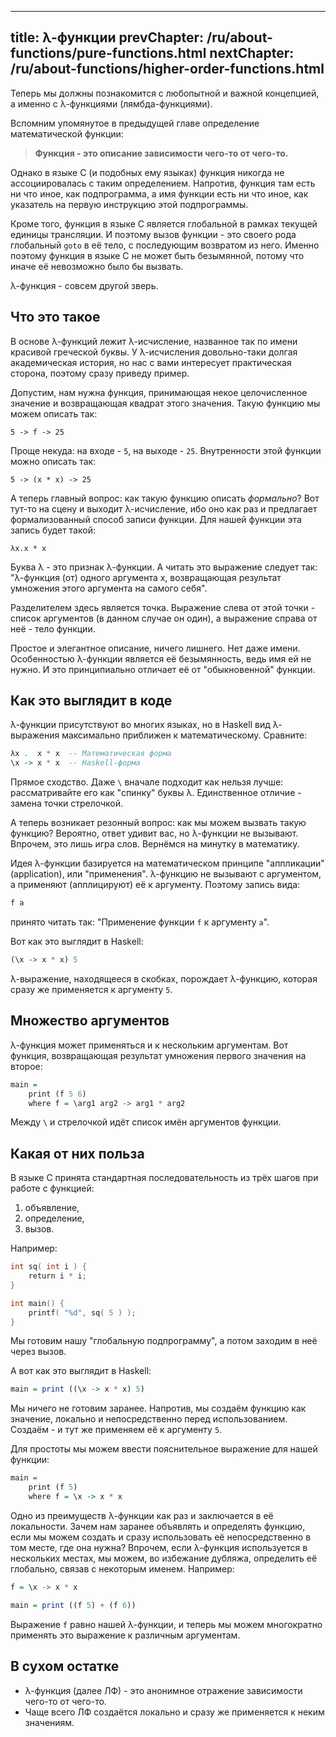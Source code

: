 ----
title: λ-функции
prevChapter: /ru/about-functions/pure-functions.html
nextChapter: /ru/about-functions/higher-order-functions.html
----

Теперь мы должны познакомится с любопытной и важной концепцией, а именно с λ-функциями (лямбда-функциями).

Вспомним упомянутое в предыдущей главе определение математической функции:

> **Функция - это описание зависимости чего-то от чего-то.** 

Однако в языке C (и подобных ему языках) функция никогда не ассоциировалась с таким определением. Напротив, функция там есть ни что иное, как подпрограмма, а имя функции есть ни что иное, как указатель на первую инструкцию этой подпрограммы.

Кроме того, функция в языке C является глобальной в рамках текущей единицы трансляции. И поэтому вызов функции - это своего рода глобальный `goto` в её тело, с последующим возвратом из него. Именно поэтому функция в языке C не может быть безымянной, потому что иначе её невозможно было бы вызвать.

λ-функция - совсем другой зверь.

## Что это такое

В основе λ-функций лежит λ-исчисление, названное так по имени красивой греческой буквы. У λ-исчисления довольно-таки долгая академическая история, но нас с вами интересует практическая сторона, поэтому сразу приведу пример.

Допустим, нам нужна функция, принимающая некое целочисленное значение и возвращающая квадрат этого значения. Такую функцию мы можем описать так:

```
5 -> f -> 25 
```

Проще некуда: на входе - `5`, на выходе - `25`. Внутренности этой функции можно описать так:

```
5 -> (x * x) -> 25
```

А теперь главный вопрос: как такую функцию описать *формально*? Вот тут-то на сцену и выходит λ-исчисление, ибо оно как раз и предлагает формализованный способ записи функции. Для нашей функции эта запись будет такой:

```
λx.x * x 
```

Буква λ - это признак λ-функции. А читать это выражение следует так: "λ-функция (от) одного аргумента x, возвращающая результат умножения этого аргумента на самого себя".

Разделителем здесь является точка. Выражение слева от этой точки - список аргументов (в данном случае он один), а выражение справа от неё - тело функции.

Простое и элегантное описание, ничего лишнего. Нет даже имени. Особенностью λ-функции является её безымянность, ведь имя ей не нужно. И это принципиально отличает её от "обыкновенной" функции.

## Как это выглядит в коде

λ-функции присутствуют во многих языках, но в Haskell вид λ-выражения максимально приближен к математическому. Сравните:

```haskell
λx .  x * x  -- Математическая форма
\x -> x * x  -- Haskell-форма
```

Прямое сходство. Даже `\` вначале подходит как нельзя лучше: рассматривайте его как "спинку" буквы λ. Единственное отличие - замена точки стрелочкой.

А теперь возникает резонный вопрос: как мы можем вызвать такую функцию? Вероятно, ответ удивит вас, но λ-функции не вызывают. Впрочем, это лишь игра слов. Вернёмся на минутку в математику.

Идея λ-функции базируется на математическом принципе "аппликации" (application), или "применения". λ-функцию не вызывают с аргументом, а применяют (апплицируют) её к аргументу. Поэтому запись вида:

```haskell
f a 
```

принято читать так: "Применение функции `f` к аргументу `a`".

Вот как это выглядит в Haskell:

```haskell
(\x -> x * x) 5
```

λ-выражение, находящееся в скобках, порождает λ-функцию, которая сразу же применяется к аргументу `5`.

## Множество аргументов

λ-функция может применяться и к нескольким аргументам. Вот функция, возвращающая результат умножения первого значения на второе:

```haskell
main =
    print (f 5 6)
    where f = \arg1 arg2 -> arg1 * arg2
```

Между `\` и стрелочкой идёт список имён аргументов функции.

## Какая от них польза

В языке C принята стандартная последовательность из трёх шагов при работе с функцией:

1.  объявление,
2.  определение,
3.  вызов.

Например:

```c
int sq( int i ) {
    return i * i;
}

int main() {
    printf( "%d", sq( 5 ) );
}
```

Мы готовим нашу "глобальную подпрограмму", а потом заходим в неё через вызов.

А вот как это выглядит в Haskell:

```haskell
main = print ((\x -> x * x) 5)
```

Мы ничего не готовим заранее. Напротив, мы создаём функцию как значение, локально и непосредственно перед использованием. Создаём - и тут же применяем её к аргументу `5`.

Для простоты мы можем ввести пояснительное выражение для нашей функции:

```haskell
main =
    print (f 5)
    where f = \x -> x * x
```

Одно из преимуществ λ-функции как раз и заключается в её локальности. Зачем нам заранее объявлять и определять функцию, если мы можем создать и сразу использовать её непосредственно в том месте, где она нужна? Впрочем, если λ-функция используется в нескольких местах, мы можем, во избежание дубляжа, определить её глобально, связав с некоторым именем. Например:

```haskell
f = \x -> x * x

main = print ((f 5) + (f 6))
```

Выражение `f` равно нашей λ-функции, и теперь мы можем многократно применять это выражение к различным аргументам.

## В сухом остатке

* λ-функция (далее ЛФ) - это анонимное отражение зависимости чего-то от чего-то.
* Чаще всего ЛФ создаётся локально и сразу же применяется к неким значениям.

